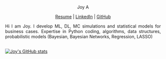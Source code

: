 





  
  <p align="center"> Joy A </p>

 
  <p align="center">
  <a href="https://github.com/joy-ald/Resume-Certification/blob/main/resume.pdf">Resume</a> |
  <a href="https://www.linkedin.com/in/bejoyalduse/">LinkedIn</a> |
  <a href="https://github.com/joy-ald">GitHub</a>
  </p>

  <p align="justify">
  Hi I am Joy. I develop ML, DL, MC simulations and statistical models for business cases.
  Expertise in Python coding, algorithms, data structures, probabilistic models (Bayesian, Bayesian Networks, Regression, LASSO)
  <br><br>
  </p>


[![Joy's GitHub stats](https://github-readme-stats.vercel.app/api?username=Joy)](https://github.com/anuraghazra/github-readme-stats)
<!---
joy-ald/joy-ald is a ✨ special ✨ repository because its `README.md` (this file) appears on your GitHub profile.
You can click the Preview link to take a look at your changes.
--->
